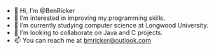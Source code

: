 - 👋 Hi, I’m @BenRicker
- 👀 I’m interested in improving my programming skills.
- 🌱 I’m currently studying computer science at Longwood University.
- 💞️ I’m looking to collaborate on Java and C projects.
- 📫 You can reach me at bmricker@outlook.com

<!---
BenRicker/BenRicker is a ✨ special ✨ repository because its `README.md` (this file) appears on your GitHub profile.
You can click the Preview link to take a look at your changes.
--->
